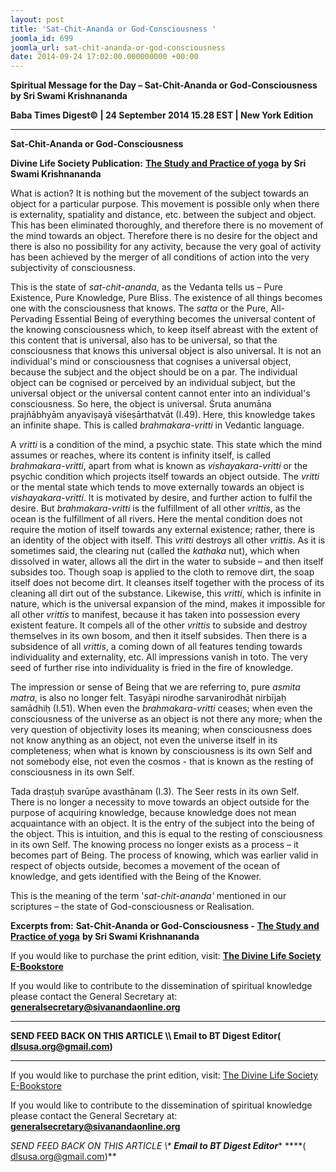 ```yaml
---
layout: post
title: 'Sat-Chit-Ananda or God-Consciousness '
joomla_id: 699
joomla_url: sat-chit-ananda-or-god-consciousness
date: 2014-09-24 17:02:00.000000000 +00:00
---
```

  

















































**Spiritual Message for the Day – Sat-Chit-Ananda or God-Consciousness by Sri Swami Krishnananda**

**Baba Times Digest© | 24 September 2014 15.28 EST | New York Edition**

* * *  


**Sat-Chit-Ananda or God-Consciousness**

**Divine Life Society Publication:** [**The Study and Practice of yoga**](http://www.swami-krishnananda.org/patanjali/raja_51.html) **by Sri Swami Krishnananda**

What is action? It is nothing but the movement of the subject towards an object for a particular purpose. This movement is possible only when there is externality, spatiality and distance, etc. between the subject and object. This has been eliminated thoroughly, and therefore there is no movement of the mind towards an object. Therefore there is no desire for the object and there is also no possibility for any activity, because the very goal of activity has been achieved by the merger of all conditions of action into the very subjectivity of consciousness.

This is the state of _sat-chit-ananda_, as the Vedanta tells us – Pure Existence, Pure Knowledge, Pure Bliss. The existence of all things becomes one with the consciousness that knows. The _satta_ or the Pure, All-Pervading Essential Being of everything becomes the universal content of the knowing consciousness which, to keep itself abreast with the extent of this content that is universal, also has to be universal, so that the consciousness that knows this universal object is also universal. It is not an individual's mind or consciousness that cognises a universal object, because the subject and the object should be on a par. The individual object can be cognised or perceived by an individual subject, but the universal object or the universal content cannot enter into an individual's consciousness. So here, the object is universal. Śruta anumāna prajñābhyām anyaviṣayā viśeṣārthatvāt (I.49). Here, this knowledge takes an infinite shape. This is called _brahmakara-vritti_ in Vedantic language.

A _vritti_ is a condition of the mind, a psychic state. This state which the mind assumes or reaches, where its content is infinity itself, is called _brahmakara-vritti_, apart from what is known as _vishayakara-vritti_ or the psychic condition which projects itself towards an object outside. The _vritti_ or the mental state which tends to move externally towards an object is _vishayakara-vritti_. It is motivated by desire, and further action to fulfil the desire. But _brahmakara-vritti_ is the fulfillment of all other _vrittis_, as the ocean is the fulfillment of all rivers. Here the mental condition does not require the motion of itself towards any external existence; rather, there is an identity of the object with itself. This _vritti_ destroys all other _vrittis_. As it is sometimes said, the clearing nut (called the _kathaka_ nut), which when dissolved in water, allows all the dirt in the water to subside – and then itself subsides too. Though soap is applied to the cloth to remove dirt, the soap itself does not become dirt. It cleanses itself together with the process of its cleaning all dirt out of the substance. Likewise, this _vritti_, which is infinite in nature, which is the universal expansion of the mind, makes it impossible for all other _vrittis_ to manifest, because it has taken into possession every existent feature. It compels all of the other _vrittis_ to subside and destroy themselves in its own bosom, and then it itself subsides. Then there is a subsidence of all _vrittis_, a coming down of all features tending towards individuality and externality, etc. All impressions vanish in toto. The very seed of further rise into individuality is fried in the fire of knowledge.

The impression or sense of Being that we are referring to, pure _asmita matra_, is also no longer felt. Tasyāpi nirodhe sarvanirodhāt nirbījaḥ samādhiḥ (I.51). When even the _brahmakara-vritti_ ceases; when even the consciousness of the universe as an object is not there any more; when the very question of objectivity loses its meaning; when consciousness does not know anything as an object, not even the universe itself in its completeness; when what is known by consciousness is its own Self and not somebody else, not even the cosmos - that is known as the resting of consciousness in its own Self.

Tada draṣṭuḥ svarūpe avasthānam (I.3)_._ The Seer rests in its own Self. There is no longer a necessity to move towards an object outside for the purpose of acquiring knowledge, because knowledge does not mean acquaintance with an object. It is the entry of the subject into the being of the object. This is intuition, and this is equal to the resting of consciousness in its own Self. The knowing process no longer exists as a process – it becomes part of Being. The process of knowing, which was earlier valid in respect of objects outside, becomes a movement of the ocean of knowledge, and gets identified with the Being of the Knower.

This is the meaning of the term '_sat-chit-ananda'_ mentioned in our scriptures – the state of God-consciousness or Realisation.



**Excerpts from:**  **Sat-Chit-Ananda or God-Consciousness -** [**The Study and Practice of yoga**](http://www.swami-krishnananda.org/patanjali/raja_51.html) **by Sri Swami Krishnananda**

If you would like to purchase the print edition, visit: **[The Divine Life Society E-Bookstore](http://www.dlshq.org/download/download.htm)**

If you would like to contribute to the dissemination of spiritual knowledge please contact the General Secretary at: [](mailto:%20%3Cscript%20type=%27text/javascript%27%3E%20%3C%21--%20var%20prefix%20=%20%27ma%27%20+%20%27il%27%20+%20%27to%27;%20var%20path%20=%20%27hr%27%20+%20%27ef%27%20+%20%27=%27;%20var%20addy57016%20=%20%27generalsecretary%27%20+%20%27@%27;%20addy57016%20=%20addy57016%20+%20%27sivanandaonline%27%20+%20%27.%27%20+%20%27org%27;%20document.write%28%27%3Ca%20%27%20+%20path%20+%20%27%5C%27%27%20+%20prefix%20+%20%27:%27%20+%20addy57016%20+%20%27%5C%27%3E%27%29;%20document.write%28addy57016%29;%20document.write%28%27%3C%5C/a%3E%27%29;%20//--%3E%5Cn%20%3C/script%3E%3Cscript%20type=%27text/javascript%27%3E%20%3C%21--%20document.write%28%27%3Cspan%20style=%5C%27display:%20none;%5C%27%3E%27%29;%20//--%3E%20%3C/script%3EThis%20email%20address%20is%20being%20protected%20from%20spambots.%20You%20need%20JavaScript%20enabled%20to%20view%20it.%20%3Cscript%20type=%27text/javascript%27%3E%20%3C%21--%20document.write%28%27%3C/%27%29;%20document.write%28%27span%3E%27%29;%20//--%3E%20%3C/script%3E?subject=Contribution%20to%20Dissemination%20of%20Spiritual%20Knowledge) **generalsecretary@sivanandaonline.org**

****

**SEND FEED BACK ON THIS ARTICLE \\\ Email to BT Digest Editor[](mailto:%20%3Cscript%20type=%27text/javascript%27%3E%20%3C%21--%20var%20prefix%20=%20%27ma%27%20+%20%27il%27%20+%20%27to%27;%20var%20path%20=%20%27hr%27%20+%20%27ef%27%20+%20%27=%27;%20var%20addy72654%20=%20%27dlsusa.org%27%20+%20%27@%27;%20addy72654%20=%20addy72654%20+%20%27gmail%27%20+%20%27.%27%20+%20%27com%27;%20document.write%28%27%3Ca%20%27%20+%20path%20+%20%27%5C%27%27%20+%20prefix%20+%20%27:%27%20+%20addy72654%20+%20%27%5C%27%3E%27%29;%20document.write%28addy72654%29;%20document.write%28%27%3C%5C/a%3E%27%29;%20//--%3E%5Cn%20%3C/script%3E%3Cscript%20type=%27text/javascript%27%3E%20%3C%21--%20document.write%28%27%3Cspan%20style=%5C%27display:%20none;%5C%27%3E%27%29;%20//--%3E%20%3C/script%3EThis%20email%20address%20is%20being%20protected%20from%20spambots.%20You%20need%20JavaScript%20enabled%20to%20view%20it.%20%3Cscript%20type=%27text/javascript%27%3E%20%3C%21--%20document.write%28%27%3C/%27%29;%20document.write%28%27span%3E%27%29;%20//--%3E%20%3C/script%3E?subject=DLS%20Posts)( [dlsusa.org@gmail.com](mailto:dlsusa.org@gmail.com))**



* * *



  

If you would like to purchase the print edition, visit: [The Divine Life Society E-Bookstore](http://www.dlshq.org/download/download.htm)

If you would like to contribute to the dissemination of spiritual knowledge please contact the General Secretary at: **[generalsecretary@sivanandaonline.org](mailto:generalsecretary@sivanandaonline.org)**

**SEND FEED BACK ON THIS ARTICLE \\\**  **Email to BT Digest Editor**** [](mailto:%20%3Cscript%20type=%27text/javascript%27%3E%20%3C%21--%20var%20prefix%20=%20%27ma%27%20+%20%27il%27%20+%20%27to%27;%20var%20path%20=%20%27hr%27%20+%20%27ef%27%20+%20%27=%27;%20var%20addy72654%20=%20%27dlsusa.org%27%20+%20%27@%27;%20addy72654%20=%20addy72654%20+%20%27gmail%27%20+%20%27.%27%20+%20%27com%27;%20document.write%28%27%3Ca%20%27%20+%20path%20+%20%27%5C%27%27%20+%20prefix%20+%20%27:%27%20+%20addy72654%20+%20%27%5C%27%3E%27%29;%20document.write%28addy72654%29;%20document.write%28%27%3C%5C/a%3E%27%29;%20//--%3E%5Cn%20%3C/script%3E%3Cscript%20type=%27text/javascript%27%3E%20%3C%21--%20document.write%28%27%3Cspan%20style=%5C%27display:%20none;%5C%27%3E%27%29;%20//--%3E%20%3C/script%3EThis%20email%20address%20is%20being%20protected%20from%20spambots.%20You%20need%20JavaScript%20enabled%20to%20view%20it.%20%3Cscript%20type=%27text/javascript%27%3E%20%3C%21--%20document.write%28%27%3C/%27%29;%20document.write%28%27span%3E%27%29;%20//--%3E%20%3C/script%3E?subject=DLS%20Posts)****( [dlsusa.org@gmail.com](mailto:dlsusa.org@gmail.com))**  
